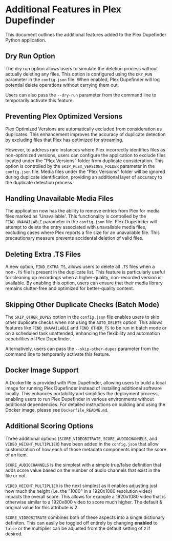 # Additional Features in Plex Dupefinder

This document outlines the additional features added to the Plex Dupefinder Python application.

## Dry Run Option

The dry run option allows users to simulate the deletion process without actually deleting any files. This option is configured using the `DRY_RUN` parameter in the `config.json` file. When enabled, Plex Dupefinder will log potential delete operations without carrying them out.

Users can also pass the `--dry-run` parameter from the command line to temporarily activate this feature.

## Preventing Plex Optimized Versions

Plex Optimized Versions are automatically excluded from consideration as duplicates. This enhancement improves the accuracy of duplicate detection by excluding files that Plex has optimized for streaming.

However, to address rare instances where Plex incorrectly identifies files as non-optimized versions, users can configure the application to exclude files located under the "Plex Versions" folder from duplicate consideration. This option is controlled by the `SKIP_PLEX_VERSIONS_FOLDER` parameter in the `config.json` file. Media files under the "Plex Versions" folder will be ignored during duplicate identification, providing an additional layer of accuracy to the duplicate detection process.

## Handling Unavailable Media Files

The application now has the ability to remove entries from Plex for media files marked as 'Unavailable'. This functionality is controlled by the `FIND_UNAVAILABLE` parameter in the `config.json` file. Plex Dupefinder will attempt to delete the entry associated with unavailable media files, excluding cases where Plex reports a file size for an unavailable file. This precautionary measure prevents accidental deletion of valid files.

## Deleting Extra .TS Files

A new option, `FIND_EXTRA_TS`, allows users to delete all `.TS` files when a non-`.TS` file is present in the duplicate list. This feature is particularly useful for cleaning up recordings when a higher-quality, non-recorded version is available. By enabling this option, users can ensure that their media library remains clutter-free and optimized for better-quality content.

## Skipping Other Duplicate Checks (Batch Mode)

The `SKIP_OTHER_DUPES` option in the `config.json` file enables users to skip other duplicate checks when not using the `AUTO_DELETE` option. This allows features like `FIND_UNAVAILABLE` and `FIND_OTHER_TS` to be run in batch mode or on a scheduled task unattended, enhancing the flexibility and automation capabilities of Plex Dupefinder.

Alternatively, users can pass the `--skip-other-dupes` parameter from the command line to temporarily activate this feature.

## Docker Image Support

A Dockerfile is provided with Plex Dupefinder, allowing users to build a local image for running Plex Dupefinder instead of installing additional software locally. This enhances portability and simplifies the deployment process, enabling users to run Plex Dupefinder in various environments without additional dependencies. For detailed instructions on building and using the Docker image, please see `Dockerfile_README.md`.

## Additional Scoring Options

Three additional options (`SCORE_VIDEOBITRATE`, `SCORE_AUDIOCHANNELS`, and `VIDEO_HEIGHT_MULTIPLIER`) have been added in the `config.json` that allow customization of how each of those metadata components impact the score of an item. 

`SCORE_AUDIOCHANNELS` is the simplest with a simple true/false definition that adds score value based on the number of audio channels that exist in the file or not. 

`VIDEO_HEIGHT_MULTIPLIER` is the next simplest as it enables adjusting just how much the height (i.e. the "1080" in a 1920x1080 resolution video) impacts the overall score. This allows for example a 1920x1080 video that is otherwise similar to a 1920x800 video to score much higher. The default & original value for this attribute is 2.

`SCORE_VIDEOBITRATE` combines both of these aspects into a single dictionary definiton. This can easily be toggled off entirely by changing **enabled** to `false` or the multiplier can be adjusted from the default setting of `2` if desired.